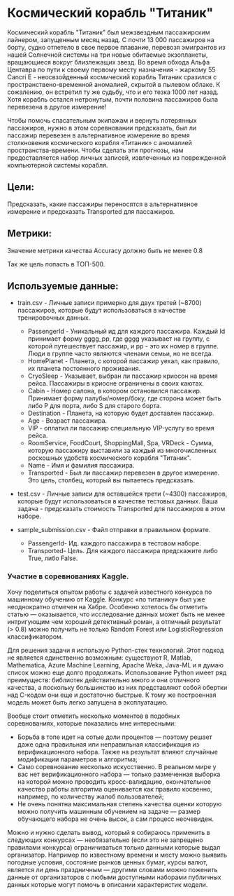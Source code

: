 # Космический корабль "Титаник"

Космический корабль "Титаник" был межзвездным пассажирским лайнером, запущенным месяц назад. С почти 13 000 пассажиров на борту, судно отлетело в свое первое плавание, перевозя эмигрантов из нашей Солнечной системы на три новые обитаемые экзопланеты, вращающиеся вокруг близлежащих звезд.
Во время обхода Альфа Центавра по пути к своему первому месту назначения - жаркому 55 Cancri E - неосвзойденный космический корабль Титаник сразился с пространствено-временной аномалией, скрытой в пылевом облаке. К сожалению, он встретил ту же судьбу, что и его тезка 1000 лет назад. Хотя корабль остался нетронутым, почти половина пассажиров была перевезена в другое измерение!


Чтобы помочь спасательным экипажам и вернуть потерянных пассажиров, нужно в этом соревновании предсказать, был ли пассажир перевезен в альтернативное измерение во время столкновения космического корабля «Титаник» с аномалией пространства-времени. Чтобы сделать эти прогнозы, нам предоставляется набор личных записей, извлеченных из поврежденной компьютерной системы корабля.

## **Цели:**

Предсказать, какие пассажиры переносятся в альтернативное измерение и предсказать Transported для пассажиров.

## **Метрики:**

Значение метрики качества Accuracy должно быть не менее 0.8


Так же цель попасть в ТОП-500.

## **Используемые данные:**

- train.csv - Личные записи примерно для двух третей (~8700) пассажиров, которые будут использоваться в качестве тренировочных данных.
    
    - PassengerId - Уникальный ид для каждого пассажира. Каждый Id принимает форму gggg_pp, где gggg указывает на группу, с которой путешествует пассажир, и pp - это их номер в группе. Люди в группе часто являются членами семьи, но не всегда.
    - HomePlanet - Планета, с которой пассажир уехал, как правило, их планета постоянного проживания.
    - CryoSleep - Указывает, выбран ли пассажир криосон на время рейса. Пассажиры в криосне ограничены в своих каютах.
    - Cabin - Номер салона, в котором остановился пассажир. Принимает форму палубы/номер/боку, где сторона может быть либо P для порта, либо S для старого борта.
    - Destination - Планета, на которую будет доставлен пассажир.
    - Age - Возраст пассажира.
    - VIP - оплатил ли пассажир специальную VIP-услугу во время рейса.
    - RoomService, FoodCourt, ShoppingMall, Spa, VRDeck - Сумма, которую пассажиру выставили за каждый из многочисленных роскошных удобств космического корабля "Титаник".
    - Name - Имя и фамилия пассажира.
    - Transported - Был ли пассажир перевезен в другое измерение. Это цель, столбец, который вы пытаетесь предсказать.
    
    
- test.csv - Личные записи для оставшейся трети (~4300) пассажиров, которые будут использоваться в качестве тестовых данных. Ваша задача - предсказать стоимость Transported для пассажиров в этом наборе.
    
    
- sample_submission.csv - Файл отправки в правильном формате.
    
    - PassengerId- Ид. каждого пассажира в тестовом наборе.
    - Transported- Цель. Для каждого пассажира предскажите либо True, либо False.

### **Участие в соревнованиях Kaggle.**

Хочу поделиться опытом работы с задачей известного конкурса по машинному обучению от Kaggle. Конкурс «по титанику» был уже неоднократно отмечен на Хабре. Особенно хотелось бы отметить статью — оказывается, что исследование данных может быть не менее интригующим чем хороший детективный роман, а отличный результат (> 0.8) можно получить не только Random Forest или LogisticRegression классификатором.

Для решения задачи я использую Python-стек технологий. Этот подход не является единственно возможным: существуют R, Matlab, Mathematica, Azure Machine Learning, Apache Weka, Java-ML и я думаю список можно еще долго продолжать. Использование Python имеет ряд преимуществ: библиотек действительно много и они отличного качества, а поскольку большинство из них представляют собой обертки над C-кодом они еще и достаточно быстрые. К тому же построенная модель может быть легко запущена в эксплуатацию.

Вообще стоит отметить несколько моментов в подобных соревнованиях, которые показались мне интересными:

- Борьба в топе идет на сотые доли процентов — поэтому решает даже одна правильная или неправильная классификация из верификационного набора. Также на результат влияют случайные модификации параметров и алгоритма;
- Само соревнование несколько искусственно. В реальном мире у вас нет верификационного набора — только размеченная выборка на которой можно проводить кросс-валидацию, окончательное качество работы алгоритма оценивается как правило косвенно, например, по количеству жалоб пользователей;
- Не очень понятна максимальная степень качества оценки которую можно получить машинным обучением на задаче — размер обучающего набора не очень высок, а сам процесс неочевиден.

Можно и нужно сделать вывод, который я собираюсь применить в следующих конкурсах — необязательно (если это не запрещено правилами конкурса) ограничиваться только данными которые выдал организатор. Например по известному времени и месту можно выявить погодные условия, состояние рынков ценных бумаг, курсы валют, является ли день праздничным — другими словами можно поженить данные от организаторов с любыми доступными наборами публичных данных которые могут помочь в описании характеристик модели.
